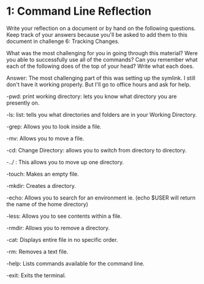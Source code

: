 # 1: Command Line Reflection

Write your reflection on a document or by hand on the following questions. Keep track of your answers because you'll be asked to add them to this document in challenge 6: Tracking Changes.

What was the most challenging for you in going through this material?
Were you able to successfully use all of the commands?
Can you remember what each of the following does of the top of your head? Write what each does.

Answer:  The most challenging part of this was setting up the symlink. I still don't have it working properly. But I'll go to office hours and ask for help.



-pwd: print working directory: lets you know what directory you are presently on.

-ls: list: tells you what directories and folders are in your Working Directory.

-grep: Allows you to look inside a file.

-mv: Allows you to move a file.

-cd: Change Directory: allows you to switch from directory to directory.

-../ : This allows you to move up one directory.

-touch: Makes an empty file.

-mkdir: Creates a directory.

-echo: Allows you to search for an environment ie. (echo $USER will return the name of the home directory)

-less: Allows you to see contents within a file.

-rmdir: Allows you to remove a directory.

-cat: Displays entire file in no specific order.

-rm: Removes a text file.

-help: Lists commands available for the command line.

-exit: Exits the terminal.


